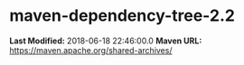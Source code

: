 # maven-dependency-tree-2.2

**Last Modified:** 2018-06-18 22:46:00.0
**Maven URL:** https://maven.apache.org/shared-archives/

